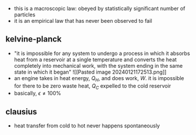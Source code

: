 - this is a macroscopic law: obeyed by statistically significant number of particles
- it is an empirical law that has never been observed to fail
## kelvine-planck
- "it is impossible for any system to undergo a process in which it absorbs heat from a reservoir at a single temperature and converts the heat completely into mechanical work, with the system ending in the same state in which it began"
![[Pasted image 20240121172513.png]]
- an engine takes in heat energy, $Q_{H}$, and does work, $W$. it is impossible for there to be zero waste heat, $Q_{C}$ expelled to the cold reservoir
- basically, $\epsilon \neq 100\%$
## clausius
- heat transfer from cold to hot never happens spontaneously
